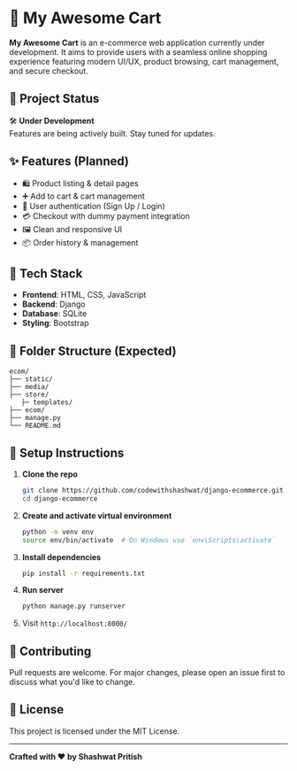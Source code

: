 # 🛒 My Awesome Cart

**My Awesome Cart** is an e-commerce web application currently under development. It aims to provide users with a seamless online shopping experience featuring modern UI/UX, product browsing, cart management, and secure checkout.

## 🚧 Project Status

🛠 **Under Development**  
Features are being actively built. Stay tuned for updates.

## ✨ Features (Planned)

- 🛍️ Product listing & detail pages  
- ➕ Add to cart & cart management  
- 🔐 User authentication (Sign Up / Login)  
- 💳 Checkout with dummy payment integration  
- 🖼️ Clean and responsive UI  
- 📦 Order history & management

## 🧰 Tech Stack

- **Frontend**: HTML, CSS, JavaScript  
- **Backend**: Django 
- **Database**: SQLite
- **Styling**: Bootstrap

## 📁 Folder Structure (Expected)

```
ecom/
├── static/
├── media/
├── store/
   ├─ templates/
├── ecom/
├── manage.py
└── README.md
```

## 🚀 Setup Instructions

1. **Clone the repo**
   ```bash
   git clone https://github.com/codewithshashwat/django-ecommerce.git
   cd django-ecommerce
   ```

2. **Create and activate virtual environment**
   ```bash
   python -m venv env
   source env/bin/activate  # On Windows use `env\Scripts\activate`
   ```

3. **Install dependencies**
   ```bash
   pip install -r requirements.txt
   ```

4. **Run server**
   ```bash
   python manage.py runserver
   ```

5. Visit `http://localhost:8000/`

## 🤝 Contributing

Pull requests are welcome. For major changes, please open an issue first to discuss what you'd like to change.

## 📜 License

This project is licensed under the MIT License.

---

**Crafted with ❤️ by Shashwat Pritish**